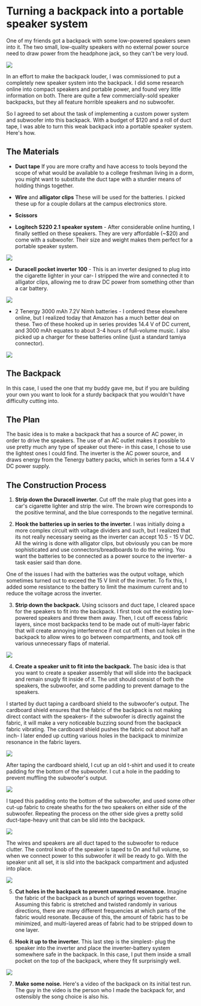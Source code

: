 # Turning a backpack into a portable speaker system

One of my friends got a backpack with some low-powered speakers sewn into it. The two small, low-quality speakers with no external power source need to draw power from the headphone jack, so they can't be very loud.

![]({{url}}/img/building/backpack/1.jpg)

In an effort to make the backpack louder, I was commissioned to put a completely new speaker system into the backpack. I did some research online into compact speakers and portable power, and found very little information on both. There are quite a few commercially-sold speaker backpacks, but they all feature horrible speakers and no subwoofer.

So I agreed to set about the task of implementing a custom power system and subwoofer into this backpack. With a budget of $120 and a roll of duct tape, I was able to turn this weak backpack
into a portable speaker system. Here's how.

## The Materials

- **Duct tape**
If you are more crafty and have access to tools beyond the scope of what would be available to a college freshman living in a dorm, you might want to substitute the duct tape with a sturdier means of holding things together.

- **Wire** and **alligator clips**
These will be used for the batteries. I picked these up for a couple dollars at the campus electronics store.

- **Scissors**

- **Logitech S220 2.1 speaker system** - After considerable online hunting, I finally settled on these speakers. They are very affordable (~$20) and come with a subwoofer. Their size and weight makes them perfect for a portable speaker system.

![]({{url}}/img/building/backpack/2.jpg)

- **Duracell pocket inverter 100** - This is an inverter designed to plug into the cigarette lighter in your car- I stripped the wire and connected it to alligator clips, allowing me to draw DC power from something other than a car battery.

![]({{url}}/img/building/backpack/3.jpg)

- 2 Tenergy 3000 mAh 7.2V Nimh batteries - I ordered these elsewhere online, but I realized today that Amazon has a much better deal on these. Two of these hooked up in series provides 14.4 V of DC current, and 3000 mAh equates to about 3-4 hours of full-volume music. I also picked up a charger for these batteries online (just a standard tamiya connector).

![]({{url}}/img/building/backpack/4.jpg)

## The Backpack

In this case, I used the one that my buddy gave me, but if you are building your own you want to look for a sturdy backpack that you wouldn't have difficulty cutting into.

## The Plan

The basic idea is to make a backpack that has a source of AC power, in order to drive the speakers. The use of an AC outlet makes it possible to use pretty much any type of speaker out there- in this case, I chose to use the lightest ones I could find. The inverter is the AC power source, and draws energy from the Tenergy battery packs, which in series form a 14.4 V DC power supply.

## The Construction Process

1) **Strip down the Duracell inverter.** Cut off the male plug that goes into a car's cigarette lighter and strip the wire. The brown wire corresponds to the positive terminal, and the blue corresponds to the negative terminal.

2) **Hook the batteries up in series to the inverter.** I was initially doing a more complex circuit with voltage dividers and such, but I realized that its not really necessary seeing as the inverter can accept 10.5 - 15 V DC. All the wiring is done with alligator clips, but obviously you can be more sophisticated and use connectors/breadboards to do the wiring. You want the batteries to be connected as a power source to the inverter- a task easier said than done.

One of the issues I had with the batteries was the output voltage, which sometimes turned out to exceed the 15 V limit of the inverter. To fix this, I added some resistance to the battery to limit the maximum current and to reduce the voltage across the inverter.

3) **Strip down the backpack.** Using scissors and duct tape, I cleared space for the speakers to fit into the backpack. I first took out the existing low-powered speakers and threw them away. Then, I cut off excess fabric layers, since most backpacks tend to be made out of multi-layer fabric that will create annoying interference if not cut off. I then cut holes in the backpack to allow wires to go between compartments, and took off various unnecessary flaps of material.

![]({{url}}/img/building/backpack/5.jpg)

4) **Create a speaker unit to fit into the backpack.** The basic idea is that you want to create a speaker assembly that will slide into the backpack and remain snugly fit inside of it. The unit should consist of both the speakers, the subwoofer, and some padding to prevent damage to the speakers.

I started by duct taping a cardboard shield to the subwoofer's output. The cardboard shield ensures that the fabric of the backpack is not making direct contact with the speakers- if the subwoofer is directly against the fabric, it will make a very noticeable buzzing sound from the backpack fabric vibrating. The cardboard shield pushes the fabric out about half an inch- I later ended up cutting various holes in the backpack to minimize resonance in the fabric layers.

![]({{url}}/img/building/backpack/6.jpg)

After taping the cardboard shield, I cut up an old t-shirt and used it to create padding for the bottom of the subwoofer. I cut a hole in the padding to prevent muffling the subwoofer's output.

![]({{url}}/img/building/backpack/7.jpg)

I taped this padding onto the bottom of the subwoofer, and used some other cut-up fabric to create sheaths for the two speakers on either side of the subwoofer. Repeating the process on the other side gives a pretty solid duct-tape-heavy unit that can be slid into the backpack.

![]({{url}}/img/building/backpack/8.jpg)

The wires and speakers are all duct taped to the subwoofer to reduce clutter. The control knob of the speaker is taped to On and full volume, so when we connect power to this subwoofer it will be ready to go. With the speaker unit all set, it is slid into the backpack compartment and adjusted into place.

![]({{url}}/img/building/backpack/9.jpg)

5) **Cut holes in the backpack to prevent unwanted resonance.** Imagine the fabric of the backpack as a bunch of springs woven together. Assuming this fabric is stretched and twisted randomly in various directions, there are many different frequencies at which parts of the fabric would resonate. Because of this, the amount of fabric has to be minimized, and multi-layered areas of fabric had to be stripped down to one layer.

6) **Hook it up to the inverter.** This last step is the simplest- plug the speaker into the inverter and place the inverter-battery system somewhere safe in the backpack. In this case, I put them inside a small pocket on the top of the backpack, where they fit surprisingly well.

![]({{url}}/img/building/backpack/10.jpg)

7) **Make some noise.** Here's a video of the backpack on its initial test run. The guy in the video is the person who I made the backpack for, and ostensibly the song choice is also his.
